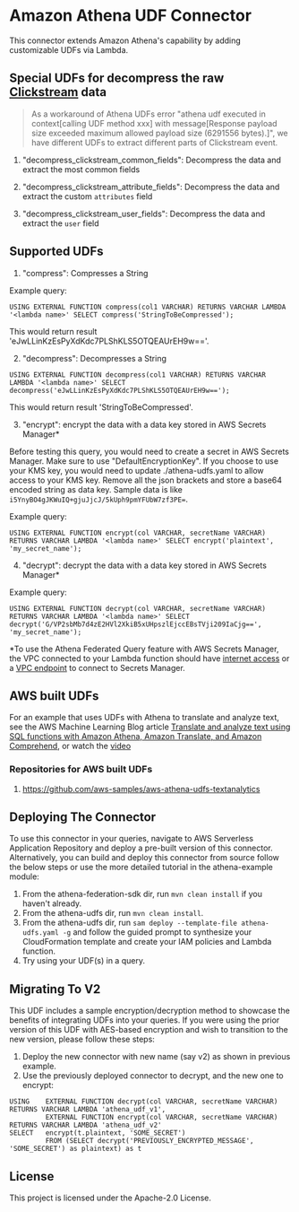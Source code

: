 # Amazon Athena UDF Connector

This connector extends Amazon Athena's capability by adding customizable UDFs via Lambda.

## Special UDFs for decompress the raw [Clickstream](https://github.com/awslabs/clickstream-analytics-on-aws) data

> As a workaround of Athena UDFs error "athena udf executed in context[calling UDF method xxx] with message[Response payload size exceeded maximum allowed payload size (6291556 bytes).]", we have different UDFs to extract different parts of Clickstream event.

1. "decompress_clickstream_common_fields": Decompress the data and extract the most common fields

2. "decompress_clickstream_attribute_fields": Decompress the data and extract the custom `attributes` field

3. "decompress_clickstream_user_fields": Decompress the data and extract the `user` field

## Supported UDFs

1. "compress": Compresses a String

Example query:

`USING EXTERNAL FUNCTION compress(col1 VARCHAR) RETURNS VARCHAR LAMBDA '<lambda name>' SELECT compress('StringToBeCompressed');`

This would return result 'eJwLLinKzEsPyXdKdc7PLShKLS5OTQEAUrEH9w=='.

2. "decompress": Decompresses a String

`USING EXTERNAL FUNCTION decompress(col1 VARCHAR) RETURNS VARCHAR LAMBDA '<lambda name>' SELECT decompress('eJwLLinKzEsPyXdKdc7PLShKLS5OTQEAUrEH9w==');`

This would return result 'StringToBeCompressed'.

3. "encrypt": encrypt the data with a data key stored in AWS Secrets Manager*

Before testing this query, you would need to create a secret in AWS Secrets Manager. Make sure to use "DefaultEncryptionKey". If you choose to use your KMS key, you would need to update ./athena-udfs.yaml to allow access to your KMS key. Remove all the json brackets and store a base64 encoded string as data key. Sample data is like `i5YnyBO4gJKWuIQ+gjuJjcJ/5kUph9pmYFUbW7zf3PE=`. 

Example query:

`USING EXTERNAL FUNCTION encrypt(col VARCHAR, secretName VARCHAR) RETURNS VARCHAR LAMBDA '<lambda name>' SELECT encrypt('plaintext', 'my_secret_name');`

4. "decrypt": decrypt the data with a data key stored in AWS Secrets Manager*

Example query:

`USING EXTERNAL FUNCTION decrypt(col VARCHAR, secretName VARCHAR) RETURNS VARCHAR LAMBDA '<lambda name>' SELECT decrypt('G/VP2sbMb7d4zE2HVl2XkiB5xUHpszlEjccEBsTVji209IaCjg==', 'my_secret_name');`

*To use the Athena Federated Query feature with AWS Secrets Manager, the VPC connected to your Lambda function should have [internet access](https://aws.amazon.com/premiumsupport/knowledge-center/internet-access-lambda-function/) or a [VPC endpoint](https://docs.aws.amazon.com/secretsmanager/latest/userguide/vpc-endpoint-overview.html#vpc-endpoint-create) to connect to Secrets Manager.

## AWS built UDFs
For an example that uses UDFs with Athena to translate and analyze text, see the AWS
                                    Machine Learning Blog article <a href="http://aws.amazon.com/blogs/machine-learning/translate-and-analyze-text-using-sql-functions-with-amazon-athena-amazon-translate-and-amazon-comprehend/" rel="noopener noreferrer" target="_blank"><span>Translate and analyze text using SQL functions with Amazon Athena, Amazon Translate,
                                          and Amazon Comprehend</span></a>, or watch the <a href="#udf-videos-xlate">video</a>

### Repositories for AWS built UDFs

1. https://github.com/aws-samples/aws-athena-udfs-textanalytics

## Deploying The Connector

To use this connector in your queries, navigate to AWS Serverless Application Repository and deploy a pre-built version of this connector. Alternatively, you can build and deploy this connector from source follow the below steps or use the more detailed tutorial in the athena-example module:

1. From the athena-federation-sdk dir, run `mvn clean install` if you haven't already.
2. From the athena-udfs dir, run `mvn clean install`.
3. From the athena-udfs dir, run  `sam deploy --template-file athena-udfs.yaml -g` and follow the guided prompt to synthesize your CloudFormation template and create your IAM policies and Lambda function. 
4. Try using your UDF(s) in a query.

## Migrating To V2
This UDF includes a sample encryption/decryption method to showcase the benefits of integrating UDFs into your queries. If you were using the prior version of this UDF with AES-based encryption and wish to transition to the new version, please follow these steps:

1. Deploy the new connector with new name (say v2)  as shown in previous example. 
2. Use the previously deployed connector to decrypt, and the new one to encrypt:

```
USING    EXTERNAL FUNCTION decrypt(col VARCHAR, secretName VARCHAR) RETURNS VARCHAR LAMBDA 'athena_udf_v1',
         EXTERNAL FUNCTION encrypt(col VARCHAR, secretName VARCHAR) RETURNS VARCHAR LAMBDA 'athena_udf_v2'
SELECT   encrypt(t.plaintext, 'SOME_SECRET')
         FROM (SELECT decrypt('PREVIOUSLY_ENCRYPTED_MESSAGE', 'SOME_SECRET') as plaintext) as t
```

## License

This project is licensed under the Apache-2.0 License.
